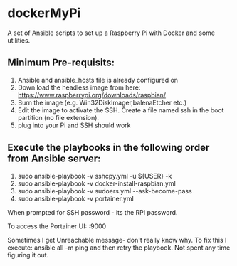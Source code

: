 # dockerMyPi

A set of Ansible scripts to set up a Raspberry Pi with Docker and some utilities.

Minimum Pre-requisits:
----------------------
1) Ansible and ansible_hosts file is already configured on 
2) Down load the headless image from here:  https://www.raspberrypi.org/downloads/raspbian/
3) Burn the image (e.g. Win32DiskImager,balenaEtcher etc.)
4) Edit the image to activate the SSH. Create a file named ssh in the boot partition (no file extension). 
5) plug into your Pi and SSH should work

Execute the playbooks in the following order from Ansible server:
-----------------------------------------------------------------
1) sudo ansible-playbook -v sshcpy.yml -u ${USER} -k
2) sudo ansible-playbook -v docker-install-raspbian.yml
3) sudo ansible-playbook -v sudoers.yml --ask-become-pass
4) sudo ansible-playbook -v portainer.yml 

When prompted for SSH password - its the RPI password.

To access the Portainer UI:
  <ipaddress of RPI>:9000


Sometimes I get Unreachable message- don't really know why.  To fix this I execute:
    ansible all -m ping
and then retry the playbook.   Not spent any time figuring it out.
